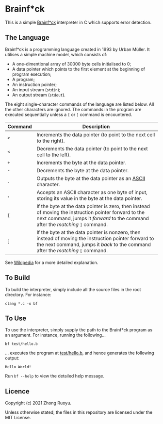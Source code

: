 # Brainf\*ck

This is a simple [Brainf\*ck](https://en.wikipedia.org/wiki/Brainfuck) interpreter in C which supports error detection.

## The Language

Brainf\*ck is a programming language created in 1993 by Urban Müller. It utilises a simple machine model, which consists of:

- A one-dimentional array of 30000 byte cells initialised to 0;
- A data pointer which points to the first element at the beginning of program execution;
- A program;
- An instruction pointer;
- An input stream (`stdin`);
- An output stream (`stdout`).

The eight single-character commands of the language are listed below. All the other characters are ignored. The commands in the program are executed sequentially unless a `[` or `]` command is encountered.

| Command | Description                                                                                                                                                                              |
| ------- | ---------------------------------------------------------------------------------------------------------------------------------------------------------------------------------------- |
| `>`     | Increments the data pointer (to point to the next cell to the right).                                                                                                                    |
| `<`     | Decrements the data pointer (to point to the next cell to the left).                                                                                                                     |
| `+`     | Increments the byte at the data pointer.                                                                                                                                                 |
| `-`     | Decrements the byte at the data pointer.                                                                                                                                                 |
| `.`     | Outputs the byte at the data pointer as an [ASCII](https://en.wikipedia.org/wiki/ASCII) character.                                                                                       |
| `,`     | Accepts an ASCII character as one byte of input, storing its value in the byte at the data pointer.                                                                                      |
| `[`     | If the byte at the data pointer is zero, then instead of moving the instruction pointer forward to the next command, jumps it _forward_ to the command after the _matching_ `]` command. |
| `]`     | If the byte at the data pointer is nonzero, then instead of moving the instruction pointer forward to the next command, jumps it _back_ to the command after the _matching_ `[` command. |

See [Wikipedia](https://en.wikipedia.org/wiki/Brainfuck) for a more detailed explanation.

## To Build

To build the interpreter, simply include all the source files in the root directory. For instance:

```
clang *.c -o bf
```

## To Use

To use the interpreter, simply supply the path to the Brainf\*ck program as an argument. For instance, running the following...

```
bf test/hello.b
```

... executes the program at [test/hello.b](/test/hello.b), and hence generates the following output:

```
Hello World!
```

Run `bf --help` to view the detailed help message.

## Licence

Copyright (c) 2021 Zhong Ruoyu.

Unless otherwise stated, the files in this repository are licensed under the MIT License.
